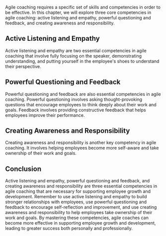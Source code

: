 
Agile coaching requires a specific set of skills and competencies in order to be effective. In this chapter, we will explore three core competencies in agile coaching: active listening and empathy, powerful questioning and feedback, and creating awareness and responsibility.

Active Listening and Empathy
----------------------------

Active listening and empathy are two essential competencies in agile coaching that involve fully focusing on the speaker, demonstrating understanding, and putting yourself in the employee's shoes to understand their perspective.

Powerful Questioning and Feedback
---------------------------------

Powerful questioning and feedback are also essential competencies in agile coaching. Powerful questioning involves asking thought-provoking questions that encourage employees to think deeply about their work and goals. Feedback involves providing constructive feedback that helps employees improve their performance.

Creating Awareness and Responsibility
-------------------------------------

Creating awareness and responsibility is another key competency in agile coaching. It involves helping employees become more self-aware and take ownership of their work and goals.

Conclusion
----------

Active listening and empathy, powerful questioning and feedback, and creating awareness and responsibility are three essential competencies in agile coaching that are necessary for supporting employee growth and development. Remember to use active listening and empathy to build stronger relationships with employees, use powerful questioning and feedback to encourage self-reflection and improvement, and use creating awareness and responsibility to help employees take ownership of their work and goals. By mastering these competencies, agile coaches can become more effective in supporting employee growth and development, leading to greater success both personally and professionally.
